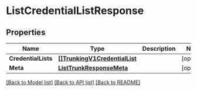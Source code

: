 # ListCredentialListResponse

## Properties

Name | Type | Description | Notes
------------ | ------------- | ------------- | -------------
**CredentialLists** | [**[]TrunkingV1CredentialList**](TrunkingV1CredentialList.md) |  |[optional] 
**Meta** | [**ListTrunkResponseMeta**](ListTrunkResponseMeta.md) |  |[optional] 

[[Back to Model list]](../README.md#documentation-for-models) [[Back to API list]](../README.md#documentation-for-api-endpoints) [[Back to README]](../README.md)


